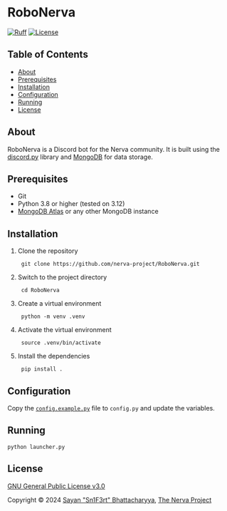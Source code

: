 # RoboNerva

[![Ruff](https://github.com/nerva-project/RoboNerva/actions/workflows/ruff.yml/badge.svg)](https://github.com/nerva-project/RoboNerva/actions/workflows/ruff.yml)
[![License](https://img.shields.io/github/license/nerva-project/RoboNerva)](LICENSE)

## Table of Contents

- [About](#about)
- [Prerequisites](#prerequisites)
- [Installation](#installation)
- [Configuration](#configuration)
- [Running](#running)
- [License](#license)

## About

RoboNerva is a Discord bot for the Nerva community. It is built using
the [discord.py](https://pypi.org/project/discord.py/) library and [MongoDB](https://www.mongodb.com/) for data storage.

## Prerequisites

- Git
- Python 3.8 or higher (tested on 3.12)
- [MongoDB Atlas](https://www.mongodb.com/products/platform/atlas-database) or any other MongoDB instance

## Installation

1. Clone the repository

   ```shell
    git clone https://github.com/nerva-project/RoboNerva.git
   ```

2. Switch to the project directory

   ```shell
    cd RoboNerva
   ```

3. Create a virtual environment

   ```shell
    python -m venv .venv
   ```

4. Activate the virtual environment

   ```shell
    source .venv/bin/activate
   ```

5. Install the dependencies

   ```shell
    pip install .
   ```

## Configuration

Copy the [`config.example.py`](config.example.py) file to `config.py` and update the variables.

## Running

```shell
python launcher.py
```

## License

[GNU General Public License v3.0](LICENSE)

Copyright &copy; 2024 [Sayan "Sn1F3rt" Bhattacharyya](https://sn1f3rt.me), [The Nerva Project](https://nerva.one)
